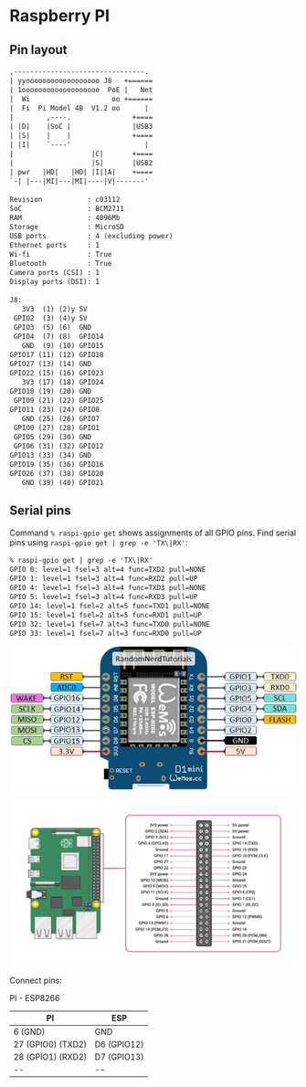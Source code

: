 # Raspberry PI

## Pin layout
    ,--------------------------------.
    | yyoooooooooooooooooo J8   +======
    | 1ooooooooooooooooooo  PoE |   Net
    |  Wi                    oo +======
    |  Fi  Pi Model 4B  V1.2 oo      |
    |        ,----.               +====
    | |D|    |SoC |               |USB3
    | |S|    |    |               +====
    | |I|    `----'                  |
    |                   |C|       +====
    |                   |S|       |USB2
    | pwr   |HD|   |HD| |I||A|    +====
    `-| |---|MI|---|MI|----|V|-------'

    Revision           : c03112
    SoC                : BCM2711
    RAM                : 4096Mb
    Storage            : MicroSD
    USB ports          : 4 (excluding power)
    Ethernet ports     : 1
    Wi-fi              : True
    Bluetooth          : True
    Camera ports (CSI) : 1
    Display ports (DSI): 1

    J8:
       3V3  (1) (2)y 5V
     GPIO2  (3) (4)y 5V
     GPIO3  (5) (6)  GND
     GPIO4  (7) (8)  GPIO14
       GND  (9) (10) GPIO15
    GPIO17 (11) (12) GPIO18
    GPIO27 (13) (14) GND
    GPIO22 (15) (16) GPIO23
       3V3 (17) (18) GPIO24
    GPIO10 (19) (20) GND
     GPIO9 (21) (22) GPIO25
    GPIO11 (23) (24) GPIO8
       GND (25) (26) GPIO7
     GPIO0 (27) (28) GPIO1
     GPIO5 (29) (30) GND
     GPIO6 (31) (32) GPIO12
    GPIO13 (33) (34) GND
    GPIO19 (35) (36) GPIO16
    GPIO26 (37) (38) GPIO20
       GND (39) (40) GPIO21

## Serial pins

Command `% raspi-gpio get` shows assignments of all GPIO pins. Find serial pins using `raspi-gpio get | grep -e 'TX\|RX'`:

```
% raspi-gpio get | grep -e 'TX\|RX'
GPIO 0: level=1 fsel=3 alt=4 func=TXD2 pull=NONE
GPIO 1: level=1 fsel=3 alt=4 func=RXD2 pull=UP
GPIO 4: level=1 fsel=3 alt=4 func=TXD3 pull=NONE
GPIO 5: level=1 fsel=3 alt=4 func=RXD3 pull=UP
GPIO 14: level=1 fsel=2 alt=5 func=TXD1 pull=NONE
GPIO 15: level=1 fsel=2 alt=5 func=RXD1 pull=UP
GPIO 32: level=1 fsel=7 alt=3 func=TXD0 pull=NONE
GPIO 33: level=1 fsel=7 alt=3 func=RXD0 pull=UP
```

![image](esp8266.jpg)

![image](pi.png)

Connect pins:

PI - ESP8266

| PI | ESP |
|--|--|
| 6 (GND) | GND |
| 27 (GPIO0) (TXD2) | D6 (GPIO12) |
| 28 (GPIO1) (RXD2) | D7 (GPIO13) |
|--|--|



